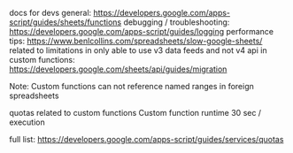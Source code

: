 docs for devs
general:
https://developers.google.com/apps-script/guides/sheets/functions
debugging / troubleshooting:
https://developers.google.com/apps-script/guides/logging
performance tips:
https://www.benlcollins.com/spreadsheets/slow-google-sheets/
related to limitations in only able to use v3 data feeds and not v4 api in custom functions:
https://developers.google.com/sheets/api/guides/migration

Note: Custom functions can not reference named ranges in foreign spreadsheets


quotas related to custom functions
Custom function runtime	30 sec / execution

full list: https://developers.google.com/apps-script/guides/services/quotas
